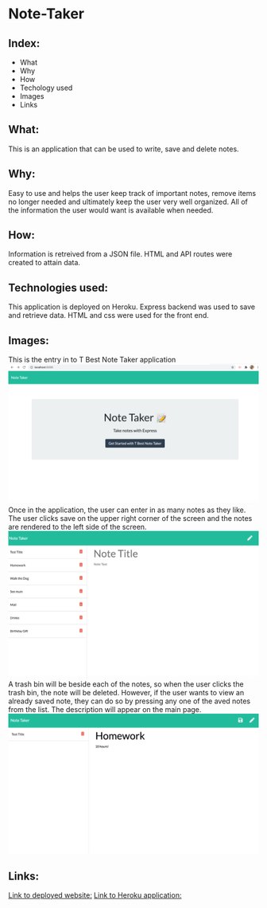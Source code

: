 # Note-Taker
## Index:
- What
- Why
- How
- Techology used
- Images
- Links
## What:
This is an application that can be used to write, save and delete notes.
## Why:
Easy to use and helps the user keep track of important notes, remove items no longer needed and ultimately keep the user very well organized. All of the information the user would want is available when needed.
## How:
Information is retreived from a JSON file. HTML and API routes were created to attain data.
## Technologies used:
This application is deployed on Heroku. Express backend was used to save and retrieve data. HTML and css were used for the front end.
## Images:
This is the entry in to T Best Note Taker application
![screenshot](assets/screenshot.png)
Once in the application, the user can enter in as many notes as they like. The user clicks save on the upper right corner of the screen and the notes are rendered to the left side of the screen.
![screenshot](assets/list.png)
A trash bin will be beside each of the notes, so when the user clicks the trash bin, the note will be deleted. However, if the user wants to view an already saved note, they can do so by pressing any one of the aved notes from the list. The description will appear on the main page.
![screenshot](assets/delete.png) 

## Links:
[Link to deployed website:](https://teresaheidt.github.io/T-Best-Note-Taker/)
[Link to Heroku application:](https://tbestnotetaker.herokuapp.com/)

